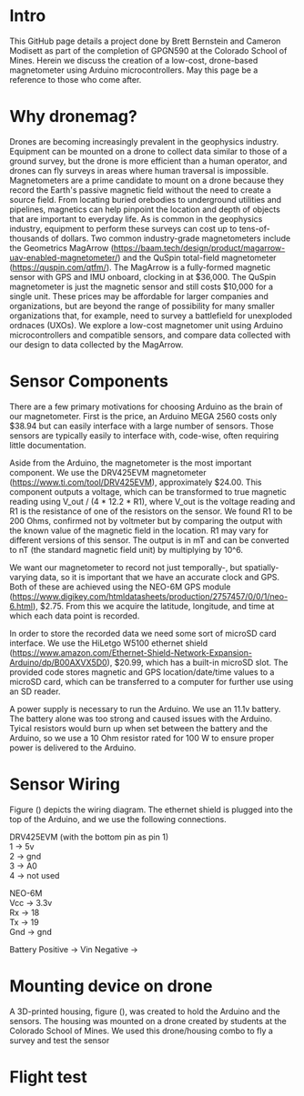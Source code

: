 # Intro
This GitHub page details a project done by Brett Bernstein and Cameron Modisett as part of the completion of GPGN590 at the Colorado School of Mines. Herein we discuss the creation of a low-cost, drone-based magnetometer using Arduino microcontrollers. May this page be a reference to those who come after.


# Why dronemag?
Drones are becoming increasingly prevalent in the geophysics industry. Equipment can be mounted on a drone to collect data similar to those of a ground survey, but the drone is more efficient than a human operator, and drones can fly surveys in areas where human traversal is impossible. Magnetometers are a prime candidate to mount on a drone because they record the Earth's passive magnetic field without the need to create a source field. From locating buried orebodies to underground utilities and pipelines, magnetics can help pinpoint the location and depth of objects that are important to everyday life. As is common in the geophysics industry, equipment to perform these surveys can cost up to tens-of-thousands of dollars. Two common industry-grade magnetometers include the Geometrics MagArrow (https://baam.tech/design/product/magarrow-uav-enabled-magnetometer/) and the QuSpin total-field magnetometer (https://quspin.com/qtfm/). The MagArrow is a fully-formed magnetic sensor with GPS and IMU onboard, clocking in at $36,000. The QuSpin magnetometer is just the magnetic sensor and still costs $10,000 for a single unit. These prices may be affordable for larger companies and organizations, but are beyond the range of possibility for many smaller organizations that, for example, need to survey a battlefield for unexploded ordnaces (UXOs). We explore a low-cost magnetomer unit using Arduino microcontrollers and compatible sensors, and compare data collected with our design to data collected by the MagArrow.

# Sensor Components 
There are a few primary motivations for choosing Arduino as the brain of our magnetometer. First is the price, an Arduino MEGA 2560 costs only $38.94 but can easily interface with a large number of sensors. Those sensors are typically easily to interface with, code-wise, often requiring little documentation. 

Aside from the Arduino, the magnetometer is the most important component. We use the DRV425EVM magnetometer (https://www.ti.com/tool/DRV425EVM), approximately $24.00. This component outputs a voltage, which can be transformed to true magnetic reading using V_out / (4 * 12.2 * R1), where V_out is the voltage reading and R1 is the resistance of one of the resistors on the sensor. We found R1 to be 200 Ohms, confirmed not by voltmeter but by comparing the output with the known value of the magnetic field in the location. R1 may vary for different versions of this sensor. The output is in mT and can be converted to nT (the standard magnetic field unit) by multiplying by 10^6.

We want our magnetometer to record not just temporally-, but spatially-varying data, so it is important that we have an accurate clock and GPS. Both of these are achieved using the NEO-6M GPS module (https://www.digikey.com/htmldatasheets/production/2757457/0/0/1/neo-6.html), $2.75. From this we acquire the latitude, longitude, and time at which each data point is recorded. 

In order to store the recorded data we need some sort of microSD card interface. We use the HiLetgo W5100 ethernet shield (https://www.amazon.com/Ethernet-Shield-Network-Expansion-Arduino/dp/B00AXVX5D0), $20.99, which has a built-in microSD slot. The provided code stores magnetic and GPS location/date/time values to a microSD card, which can be transferred to a computer for further use using an SD reader.

A power supply is necessary to run the Arduino. We use an 11.1v battery. The battery alone was too strong and caused issues with the Arduino. Tyical resistors would burn up when set between the battery and the Arduino, so we use a 10 Ohm resistor rated for 100 W to ensure proper power is delivered to the Arduino.

# Sensor Wiring

Figure () depicts the wiring diagram. The ethernet shield is plugged into the top of the Arduino, and we use the following connections.

DRV425EVM (with the bottom pin as pin 1) <br />
1 -> 5v <br />
2 -> gnd <br />
3 -> A0 <br />
4 -> not used

NEO-6M <br />
Vcc -> 3.3v <br />
Rx  -> 18 <br />
Tx  -> 19 <br />
Gnd -> gnd <br />

Battery
Positive -> Vin
Negative -> 

# Mounting device on drone

A 3D-printed housing, figure (), was created to hold the Arduino and the sensors. The housing was mounted on a drone created by students at the Colorado School of Mines. We used this drone/housing combo to fly a survey and test the sensor 

# Flight test

